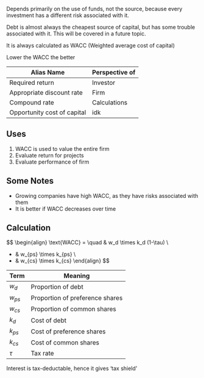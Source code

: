 Depends primarily on the use of funds, not the source, because every investment has a different risk associated with it.

Debt is almost always the cheapest source of capital, but has some trouble associated with it. This will be covered in a future topic.

It is always calculated as WACC (Weighted average cost of capital)

Lower the WACC the better

| Alias Name                  | Perspective of |
| --------------------------- | -------------- |
| Required return             | Investor       |
| Appropriate discount rate   | Firm           |
| Compound rate               | Calculations   |
| Opportunity cost of capital | idk            |

## Uses

1. WACC is used to value the entire firm
2. Evaluate return for projects
3. Evaluate performance of firm

## Some Notes

- Growing companies have high WACC, as they have risks associated with them
- It is better if WACC decreases over time

## Calculation

$$
\begin{align}
\text{WACC} 
= \quad
& w_d  \times k_d (1-\tau) \\
+ & w_{ps} \times k_{ps} \\
+ & w_{cs} \times k_{cs}
\end{align}
$$

| Term     | Meaning                         |
| -------- | ------------------------------- |
| $w_d$    | Proportion of debt              |
| $w_{ps}$ | Proportion of preference shares |
| $w_{cs}$ | Proportion of common shares     |
| $k_d$    | Cost of debt                    |
| $k_{ps}$ | Cost of preference shares       |
| $k_{cs}$ | Cost of common shares           |
| $\tau$   | Tax rate                        |

Interest is tax-deductable, hence it gives ‘tax shield’